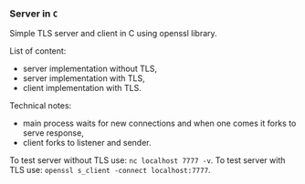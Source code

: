 ### Server in ```C```
Simple TLS server and client in C using openssl library.

List of content:
* server implementation without TLS,
* server implementation with TLS,
* client implementation with TLS.

Technical notes:
* main process waits for new connections and when one comes it forks to serve response,
* client forks to listener and sender.

To test server without TLS use: ```nc localhost 7777 -v```.
To test server with TLS use: ```openssl s_client -connect localhost:7777```.
